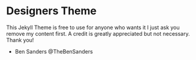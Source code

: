 # Designers Theme
This Jekyll Theme is free to use for anyone who wants it I just ask you remove
my content first. A credit is greatly appreciated but not necessary. Thank you!

- Ben Sanders @TheBenSanders
